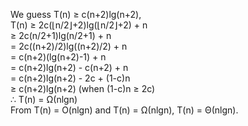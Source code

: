 We guess T(n) &ge; c(n+2)lg(n+2),  
T(n) &ge; 2c(&lfloor;n/2&rfloor;+2)lg(&lfloor;n/2&rfloor;+2) + n  
&ge; 2c(n/2+1)lg(n/2+1) + n  
= 2c((n+2)/2)lg((n+2)/2) + n  
= c(n+2)(lg(n+2)-1) + n  
= c(n+2)lg(n+2) - c(n+2) + n  
= c(n+2)lg(n+2) - 2c + (1-c)n  
&ge; c(n+2)lg(n+2) (when (1-c)n &ge; 2c)  
&there4; T(n) = &Omega;(nlgn)  
From T(n) = O(nlgn) and T(n) = &Omega;(nlgn), T(n) = &Theta;(nlgn).  
